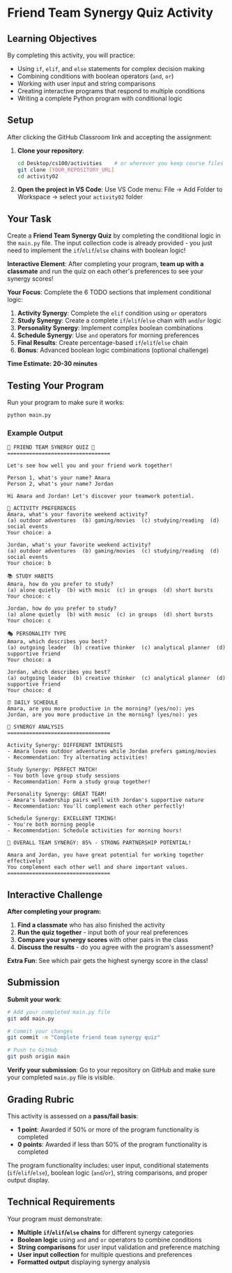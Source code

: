 # Friend Team Synergy Quiz Activity

## Learning Objectives

By completing this activity, you will practice:
- Using `if`, `elif`, and `else` statements for complex decision making
- Combining conditions with boolean operators (`and`, `or`)
- Working with user input and string comparisons
- Creating interactive programs that respond to multiple conditions
- Writing a complete Python program with conditional logic

## Setup

After clicking the GitHub Classroom link and accepting the assignment:

1. **Clone your repository**:
   ```bash
   cd Desktop/cs100/activities    # or wherever you keep course files
   git clone [YOUR_REPOSITORY_URL]
   cd activity02
   ```

2. **Open the project in VS Code**:
   Use VS Code menu: File → Add Folder to Workspace → select your `activity02` folder

## Your Task

Create a **Friend Team Synergy Quiz** by completing the conditional logic in the `main.py` file. The input collection code is already provided - you just need to implement the `if`/`elif`/`else` chains with boolean logic!

**Interactive Element**: After completing your program, **team up with a classmate** and run the quiz on each other's preferences to see your synergy scores!

**Your Focus**: Complete the 6 TODO sections that implement conditional logic:

1. **Activity Synergy**: Complete the `elif` condition using `or` operators
2. **Study Synergy**: Create a complete `if`/`elif`/`else` chain with `and`/`or` logic
3. **Personality Synergy**: Implement complex boolean combinations
4. **Schedule Synergy**: Use `and` operators for morning preferences  
5. **Final Results**: Create percentage-based `if`/`elif`/`else` chain
6. **Bonus**: Advanced boolean logic combinations (optional challenge)

**Time Estimate: 20-30 minutes**

## Testing Your Program

Run your program to make sure it works:

```bash
python main.py
```

### Example Output
```
🤝 FRIEND TEAM SYNERGY QUIZ 🤝
=================================

Let's see how well you and your friend work together!

Person 1, what's your name? Amara
Person 2, what's your name? Jordan

Hi Amara and Jordan! Let's discover your teamwork potential.

🎯 ACTIVITY PREFERENCES
Amara, what's your favorite weekend activity?
(a) outdoor adventures  (b) gaming/movies  (c) studying/reading  (d) social events
Your choice: a

Jordan, what's your favorite weekend activity?
(a) outdoor adventures  (b) gaming/movies  (c) studying/reading  (d) social events  
Your choice: b

📚 STUDY HABITS
Amara, how do you prefer to study?
(a) alone quietly  (b) with music  (c) in groups  (d) short bursts
Your choice: c

Jordan, how do you prefer to study?
(a) alone quietly  (b) with music  (c) in groups  (d) short bursts
Your choice: c

🎭 PERSONALITY TYPE
Amara, which describes you best?
(a) outgoing leader  (b) creative thinker  (c) analytical planner  (d) supportive friend
Your choice: a

Jordan, which describes you best?
(a) outgoing leader  (b) creative thinker  (c) analytical planner  (d) supportive friend
Your choice: d

⏰ DAILY SCHEDULE
Amara, are you more productive in the morning? (yes/no): yes
Jordan, are you more productive in the morning? (yes/no): yes

🤝 SYNERGY ANALYSIS
=================================

Activity Synergy: DIFFERENT INTERESTS
- Amara loves outdoor adventures while Jordan prefers gaming/movies
- Recommendation: Try alternating activities!

Study Synergy: PERFECT MATCH!
- You both love group study sessions
- Recommendation: Form a study group together!

Personality Synergy: GREAT TEAM!
- Amara's leadership pairs well with Jordan's supportive nature
- Recommendation: You'll complement each other perfectly!

Schedule Synergy: EXCELLENT TIMING!
- You're both morning people
- Recommendation: Schedule activities for morning hours!

🎉 OVERALL TEAM SYNERGY: 85% - STRONG PARTNERSHIP POTENTIAL!

Amara and Jordan, you have great potential for working together effectively!
You complement each other well and share important values.
=================================
```

## Interactive Challenge

**After completing your program:**

1. **Find a classmate** who has also finished the activity
2. **Run the quiz together** - input both of your real preferences
3. **Compare your synergy scores** with other pairs in the class
4. **Discuss the results** - do you agree with the program's assessment?

**Extra Fun**: See which pair gets the highest synergy score in the class!

## Submission

**Submit your work**:
```bash
# Add your completed main.py file
git add main.py

# Commit your changes
git commit -m "Complete friend team synergy quiz"

# Push to GitHub
git push origin main
```

**Verify your submission**: Go to your repository on GitHub and make sure your completed `main.py` file is visible.

## Grading Rubric

This activity is assessed on a **pass/fail basis**:

- **1 point**: Awarded if 50% or more of the program functionality is completed
- **0 points**: Awarded if less than 50% of the program functionality is completed

The program functionality includes: user input, conditional statements (`if`/`elif`/`else`), boolean logic (`and`/`or`), string comparisons, and proper output display.

## Technical Requirements

Your program must demonstrate:

- **Multiple `if`/`elif`/`else` chains** for different synergy categories
- **Boolean logic** using `and` and `or` operators to combine conditions
- **String comparisons** for user input validation and preference matching
- **User input collection** for multiple questions and preferences
- **Formatted output** displaying synergy analysis
